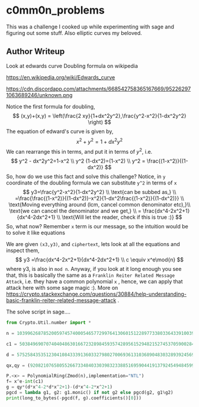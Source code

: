 # c0mm0n_problems
This was a challenge I cooked up while experimenting with sage and figuring out some stuff. Also elliptic curves my beloved.


## Author Writeup

Look at edwards curve Doubling formula on wikipedia 

https://en.wikipedia.org/wiki/Edwards_curve

https://cdn.discordapp.com/attachments/668542758365167669/952262971063689246/unknown.png

Notice the first formula for doubling, 
$$
(x,y)+(x,y) = \left(\frac{2 xy}{1+dx^2y^2},\frac{y^2-x^2}{1-dx^2y^2} \right)
$$
The equation of edward's curve is given by,
$$
x^2+y^2=1+dx^2y^2
$$
We can rearrange this in terms, and put it in terms of $y^2$, i.e.
$$
y^2 - dx^2y^2=1-x^2
\\ y^2 (1-dx^2)=(1-x^2)
\\ y^2 = \frac{(1-x^2)}{(1-dx^2)}
$$
So, how do we use this fact and solve this challenge? Notice, in `y` coordinate of the doubling formula we can substitute `y^2` in terms of `x` 
$$
y3=\frac{y^2-x^2}{1-dx^2y^2} 
\\ \text{can be subbed as,}
\\ =\frac{\frac{(1-x^2)}{(1-dx^2)}-x^2}{1-dx^2\frac{(1-x^2)}{(1-dx^2)}}
\\ \text{Moving everything around (lcm, cancel common denominator etc),}\\ \text{we can cancel the denominator and we get,}
\\ = \frac{dx^4-2x^2+1}{dx^4-2dx^2+1}
\\ \text{Will let the reader, check if this is true :)}
$$
So, what now? Remember `x` term is our message, so the intuition would be to solve it like equations

We are given `(x3,y3)`,  and `ciphertext`, lets look at all the equations and inspect them,
$$
y3 =\frac{dx^4-2x^2+1}{dx^4-2dx^2+1} 
\\ c \equiv x^e\mod{n}
$$
where y3, is also in `mod n`. Anyway, if you look at it long enough you see that, this is basically the same as a `Franklin Reiter Related Message Attack`, i.e. they have a common polynomial `x` , hence, we can apply that attack here with some sage magic :). More on https://crypto.stackexchange.com/questions/30884/help-understanding-basic-franklin-reiter-related-message-attack .

The solve script in sage.... 

```python
from Crypto.Util.number import *

n = 103996268785200597457400054657729976413060151228977338033643391003930647287768302869515197371901097035736501990272694915868170023537750164639401037015764843455974706668319481494480032025455755226301139490448389949897443408666069902494269114739081140535251929978733427054991169727296826771967474827868547926753

c1 = 50384969070740404863016672328984593574289561529482152745370590028448590076109868226096410422105807215032905607175444240659677097580901585202465946360552659533029029686350262553497155871769901222443595160656700977130087396999606679369271433536396834725391010788795012488308267220543391304550666066697652451811

d = 57525843535123041084333913603327980270069361310368904830328939245698964243435432838076870244867137017620684223775331018859077619960456875931333770559510843466612129337712117386122649331258312638608455155834592245819111894206453079271124330917981044167074042788007540256753216080225662492460329902370334373027

qx,qy = (92082107658055266733484033039832338851695904419137924549484599318310389538964753291832660712623529326634127142651680562415187106205249397744538318875571763140147435698552195111134720885082388679098105902809861174761072030316157142356434712239005182578684758822320763218266138477574022576715256817853678094615, 62722135743895550625323645931932423111233681829594986621564570752057592715824454259484770375322114914527122848902670818204861925243607382403459876987070947881516627693822846146782611939645098547243273788291322781461474139053266840644787762705342190464319063929249520483312574432320637099599676545420279531195)

P.<x> = PolynomialRing(Zmod(n),implementation="NTL")
f= x^e-int(c1)
g = qy*(d*x^4-2*d*x^2+1)-(d*x^4-2*x^2+1)
pgcd = lambda g1, g2: g1.monic() if not g2 else pgcd(g2, g1%g2)
print(long_to_bytes(-pgcd(f, g).coefficients()[0]))
```

